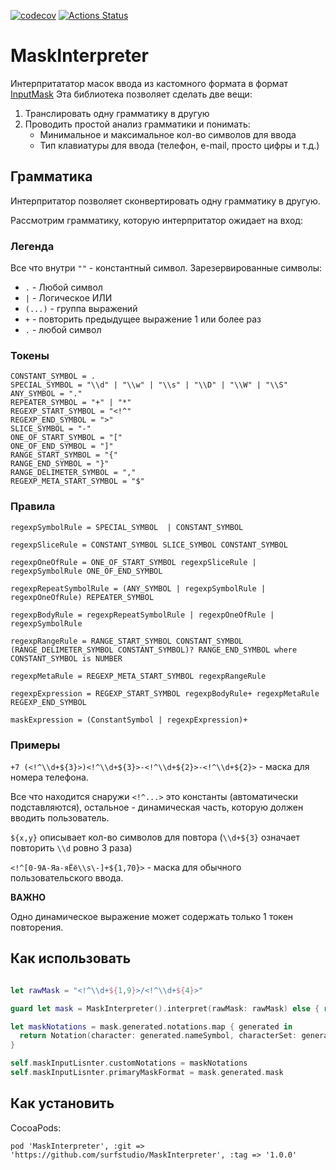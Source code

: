 [![codecov](https://codecov.io/gh/LastSprint/MaskInterpreter/branch/master/graph/badge.svg)](https://codecov.io/gh/LastSprint/MaskInterpreter)
[![Actions Status](https://github.com/LastSprint/MaskInterpreter/workflows/CI/badge.svg)](https://github.com/LastSprint/MaskInterpreter/actions)
# MaskInterpreter

Интерпритататор масок ввода из кастомного формата в формат [InputMask](https://github.com/RedMadRobot/input-mask-ios)
Эта библиотека позволяет сделать две вещи:
1. Транслировать одну грамматику в другую
2. Проводить простой анализ грамматики и понимать:
    - Минимальное и максимальное кол-во символов для ввода
    - Тип клавиатуры для ввода (телефон, e-mail, просто цифры и т.д.)
  
## Грамматика

Интерпритатор позволяет сконвертировать одну грамматику в другую. 

Рассмотрим грамматику, которую интерпритатор ожидает на вход:

### Легенда

Все что внутри `""` - константный символ. 
Зарезервированные символы:
- `.` - Любой символ
- `|` - Логическое ИЛИ
- `(...)` - группа выражений
- `+` - повторить предыдущее выражение 1 или более раз
- `.` - любой символ

### Токены

```
CONSTANT_SYMBOL = . 
SPECIAL_SYMBOL = "\\d" | "\\w" | "\\s" | "\\D" | "\\W" | "\\S"
ANY_SYMBOL = "."
REPEATER_SYMBOL = "+" | "*"
REGEXP_START_SYMBOL = "<!^"
REGEXP_END_SYMBOL = ">"
SLICE_SYMBOL = "-"
ONE_OF_START_SYMBOL = "["
ONE_OF_END_SYMBOL = "]"
RANGE_START_SYMBOL = "{"
RANGE_END_SYMBOL = "}"
RANGE_DELIMETER_SYMBOL = ","
REGEXP_META_START_SYMBOL = "$"
```
### Правила

```
regexpSymbolRule = SPECIAL_SYMBOL  | CONSTANT_SYMBOL

regexpSliceRule = CONSTANT_SYMBOL SLICE_SYMBOL CONSTANT_SYMBOL

regexpOneOfRule = ONE_OF_START_SYMBOL regexpSliceRule | regexpSymbolRule ONE_OF_END_SYMBOL

regexpRepeatSymbolRule = (ANY_SYMBOL | regexpSymbolRule | regexpOneOfRule) REPEATER_SYMBOL

regexpBodyRule = regexpRepeatSymbolRule | regexpOneOfRule | regexpSymbolRule

regexpRangeRule = RANGE_START_SYMBOL CONSTANT_SYMBOL (RANGE_DELIMETER_SYMBOL CONSTANT_SYMBOL)? RANGE_END_SYMBOL where CONSTANT_SYMBOL is NUMBER

regexpMetaRule = REGEXP_META_START_SYMBOL regexpRangeRule

regexpExpression = REGEXP_START_SYMBOL regexpBodyRule+ regexpMetaRule REGEXP_END_SYMBOL

maskExpression = (ConstantSymbol | regexpExpression)+
```

### Примеры 

`+7 (<!^\\d+${3}>)<!^\\d+${3}>-<!^\\d+${2}>-<!^\\d+${2}>` - маска для номера телефона. 

Все что находится снаружи `<!^...>` это константы (автоматически подставляются), остальное - динамическая часть, которую должен вводить пользователь. 

`${x,y}` описывает кол-во символов для повтора (`\\d+${3}` означает повторить `\\d` ровно 3 раза)

`<!^[0-9А-Яа-яЁё\\s\-]+${1,70}>` - маска для обычного пользовательского ввода. 

**ВАЖНО**

Одно динамическое выражение может содержать только 1 токен повторения.

## Как использовать

```Swift

let rawMask = "<!^\\d+${1,9}>/<!^\\d+${4}>"

guard let mask = MaskInterpreter().interpret(rawMask: rawMask) else { return }

let maskNotations = mask.generated.notations.map { generated in
  return Notation(character: generated.nameSymbol, characterSet: generated.set, isOptional: generated.isOptional)
}

self.maskInputLisnter.customNotations = maskNotations
self.maskInputLisnter.primaryMaskFormat = mask.generated.mask
```

## Как установить

CocoaPods:

```
pod 'MaskInterpreter', :git => 'https://github.com/surfstudio/MaskInterpreter', :tag => '1.0.0'
